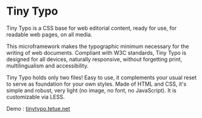 Tiny Typo
=========

Tiny Typo is a CSS base for web editorial content, ready for use, for readable web pages, on all media.

This microframework makes the typographic minimum necessary for the writing of web documents. Compliant with W3C standards, Tiny Typo is designed for all devices, naturally responsive, without forgetting print, multilingualism and accessibility.

Tiny Typo holds only two files! Easy to use, it complements your usual reset to serve as foundation for your own styles. Made of HTML and CSS, it's simple and robust, very light (no image, no font, no JavaScript). It is customizable via LESS.

Demo : [tinytypo.tetue.net](http://tinytypo.tetue.net)